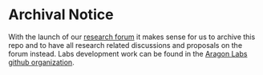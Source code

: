 # Archival Notice

With the launch of our [research forum](https://research.aragon.org) it makes sense for us to archive this repo and to have all research related discussions and proposals on the forum instead. Labs development work can be found in the [Aragon Labs github organization](https://github.com/aragonlabs). 

